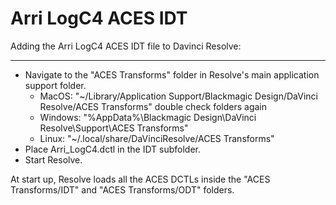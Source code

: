 # Arri LogC4 ACES IDT
Adding the Arri LogC4 ACES IDT file to Davinci Resolve:

----------------------------------------
- Navigate to the "ACES Transforms" folder in Resolve's main application support folder.
    - MacOS: "~/Library/Application Support/Blackmagic Design/DaVinci Resolve/ACES Transforms"   double check folders again
    - Windows: "%AppData%\Blackmagic Design\\DaVinci Resolve\\Support\\ACES Transforms"
    - Linux: "~/.local/share/DaVinciResolve/ACES Transforms"
- Place Arri_LogC4.dctl in the IDT subfolder.
- Start Resolve.

At start up, Resolve loads all the ACES DCTLs inside the "ACES Transforms/IDT" and "ACES Transforms/ODT" folders.
